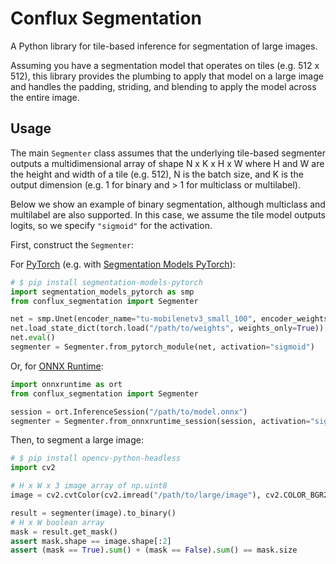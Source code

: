 # Conflux Segmentation

A Python library for tile-based inference for segmentation of large images.

Assuming you have a segmentation model that operates on tiles (e.g. 512 x 512), this library provides the plumbing to apply that model on a large image and handles the padding, striding, and blending to apply the model across the entire image.

## Usage

The main `Segmenter` class assumes that the underlying tile-based segmenter outputs a multidimensional array of shape N x K x H x W where H and W are the height and width of a tile (e.g. 512), N is the batch size, and K is the output dimension (e.g. 1 for binary and > 1 for multiclass or multilabel).

Below we show an example of binary segmentation, although multiclass and multilabel are also supported. In this case, we assume the tile model outputs logits, so we specify `"sigmoid"` for the activation.

First, construct the `Segmenter`:

For [PyTorch](https://pytorch.org/) (e.g. with [Segmentation Models PyTorch](https://smp.readthedocs.io/en/latest/)):

```python
# $ pip install segmentation-models-pytorch
import segmentation_models_pytorch as smp
from conflux_segmentation import Segmenter

net = smp.Unet(encoder_name="tu-mobilenetv3_small_100", encoder_weights=None, activation=None)
net.load_state_dict(torch.load("/path/to/weights", weights_only=True))
net.eval()
segmenter = Segmenter.from_pytorch_module(net, activation="sigmoid")
```

Or, for [ONNX Runtime](https://onnxruntime.ai/):

```python
import onnxruntime as ort
from conflux_segmentation import Segmenter

session = ort.InferenceSession("/path/to/model.onnx")
segmenter = Segmenter.from_onnxruntime_session(session, activation="sigmoid")
```

Then, to segment a large image:

```python
# $ pip install opencv-python-headless
import cv2

# H x W x 3 image array of np.uint8
image = cv2.cvtColor(cv2.imread("/path/to/large/image"), cv2.COLOR_BGR2RGB)

result = segmenter(image).to_binary()
# H x W boolean array
mask = result.get_mask()
assert mask.shape == image.shape[:2]
assert (mask == True).sum() + (mask == False).sum() == mask.size
```